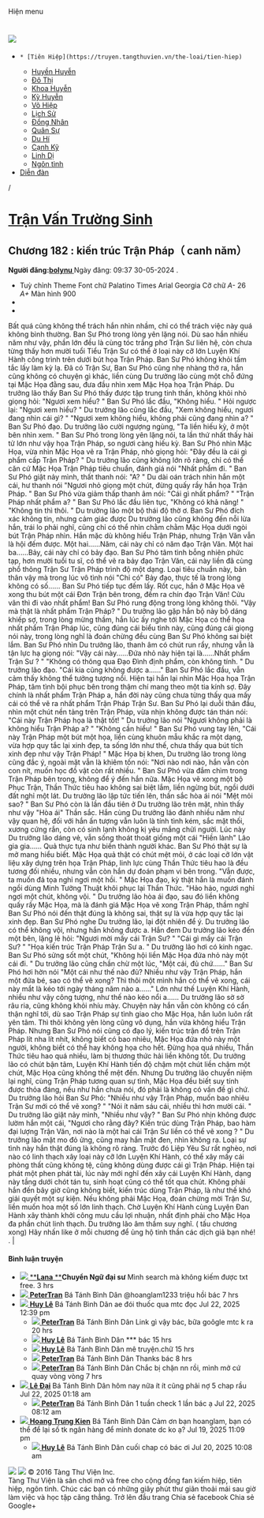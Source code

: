 Hiện menu
# [ ![](https://truyen.tangthuvien.vn/images/logo-web-gray.png) ](https://truyen.tangthuvien.vn "doc truyen")
  *     * [Tiên Hiệp](https://truyen.tangthuvien.vn/the-loai/tien-hiep)
    * [Huyền Huyễn](https://truyen.tangthuvien.vn/the-loai/huyen-huyen)
    * [Đô Thị](https://truyen.tangthuvien.vn/the-loai/do-thi)
    * [Khoa Huyễn](https://truyen.tangthuvien.vn/the-loai/khoa-huyen)
    * [Kỳ Huyễn](https://truyen.tangthuvien.vn/the-loai/ky-huyen)
    * [Võ Hiệp](https://truyen.tangthuvien.vn/the-loai/vo-hiep)
    * [Lịch Sử](https://truyen.tangthuvien.vn/the-loai/lich-su)
    * [Đồng Nhân](https://truyen.tangthuvien.vn/the-loai/dong-nhan)
    * [Quân Sự](https://truyen.tangthuvien.vn/the-loai/quan-su)
    * [Du Hí](https://truyen.tangthuvien.vn/the-loai/du-hi)
    * [Cạnh Kỹ](https://truyen.tangthuvien.vn/the-loai/canh-ky)
    * [Linh Dị](https://truyen.tangthuvien.vn/the-loai/linh-di)
    * [Ngôn tình](https://ngontinh.tangthuvien.vn/)
  * [Diễn đàn](http://tangthuvien.vn/forum)


/
# [Trận Vấn Trường Sinh](https://truyen.tangthuvien.vn/doc-truyen/tran-van-truong-sinh "Trận Vấn Trường Sinh")
## Chương 182 : kiến trúc Trận Pháp（ canh năm）
**Người đăng:[bolynu ](https://truyen.tangthuvien.vn/converter/bolynu)**
Ngày đăng: 09:37 30-05-2024
. 
  * Tuỳ chỉnh
Theme
Font chữ
Palatino Times Arial Georgia
Cỡ chữ
_A-_ 26 _A+_
Màn hình
900
  * [](https://truyen.tangthuvien.vn/doc-truyen/tran-van-truong-sinh/chuong-182#list-comment "Bình luận")
  * [](https://truyen.tangthuvien.vn/nap-xu "Nạp tiền")


Bất quá cũng không thể trách hắn nhìn nhầm, chỉ có thể trách việc này quá không bình thường. Ban Sư Phó trong lòng yên lặng nói. Dù sao hắn nhiều năm như vậy, phần lớn đều là cùng tóc trắng phơ Trận Sư liên hệ, còn chưa từng thấy hơn mười tuổi Tiểu Trận Sư có thể ở loại này cỡ lớn Luyện Khí Hành công trình trên dưới bút họa Trận Pháp. Ban Sư Phó không khỏi tấm tắc lấy làm kỳ lạ. Đã có Trận Sư, Ban Sư Phó cũng nhẹ nhàng thở ra, hắn cũng không có chuyện gì khác, liền cùng Du trưởng lão cùng một chỗ đứng tại Mặc Họa đằng sau, đưa đầu nhìn xem Mặc Họa họa Trận Pháp. Du trưởng lão thấy Ban Sư Phó thấy được tập trung tinh thần, không khỏi nhỏ giọng hỏi: "Ngươi xem hiểu? " Ban Sư Phó lắc đầu, "Không hiểu. " Hỏi ngược lại: "Ngươi xem hiểu? " Du trưởng lão cũng lắc đầu, "Xem không hiểu, ngươi đang nhìn cái gì? " "Ngươi xem không hiểu, không phải cũng đang nhìn a? " Ban Sư Phó đạo. Du trưởng lão cười ngượng ngùng, "Ta liền hiếu kỳ, ở một bên nhìn xem. " Ban Sư Phó trong lòng yên lặng nói, ta lần thứ nhất thấy hài tử lớn như vậy họa Trận Pháp, so ngươi càng hiếu kỳ. Ban Sư Phó nhìn Mặc Họa, vừa nhìn Mặc Họa vẽ ra Trận Pháp, nhỏ giọng hỏi: "Đây đều là cái gì phẩm cấp Trận Pháp? " Du trưởng lão cũng không lớn rõ ràng, chỉ có thể căn cứ Mặc Họa Trận Pháp tiêu chuẩn, đánh giá nói "Nhất phẩm đi. " Ban Sư Phó giật nảy mình, thất thanh nói: "A? " Du dài oán trách nhìn hắn một cái, hư thanh nói "Ngươi nhỏ giọng một chút, đừng quấy rầy hắn họa Trận Pháp. " Ban Sư Phó vừa giảm thấp thanh âm nói: "Cái gì nhất phẩm? " "Trận Pháp nhất phẩm a? " Ban Sư Phó lắc đầu liên tục, "Không có khả năng! " "Không tin thì thôi. " Du trưởng lão một bộ thái độ thờ ơ. Ban Sư Phó đích xác không tin, nhưng cảm giác được Du trưởng lão cũng không đến nỗi lừa hắn, trái lo phải nghĩ, cũng chỉ có thể nhìn chằm chằm Mặc Họa dưới ngòi bút Trận Pháp nhìn. Hắn mặc dù không hiểu Trận Pháp, nhưng Trận Văn vẫn là hội đếm được. Một hai......Năm, cái này chỉ có năm đạo Trận Văn. Một hai ba......Bảy, cái này chỉ có bảy đạo. Ban Sư Phó tâm tình bỗng nhiên phức tạp, hơn mười tuổi tu sĩ, có thể vẽ ra bảy đạo Trận Văn, cái này liền đã cùng phổ thông Trận Sư Trận Pháp trình độ một dạng. Loại tiêu chuẩn này, bản thân vậy mà trong lúc vô tình nói "Chỉ có" Bảy đạo, thực tế là trong lòng không có số...... Ban Sư Phó tiếp tục đếm lấy. Rốt cục, hắn ở Mặc Họa vẽ xong thu bút một cái Đơn Trận bên trong, đếm ra chín đạo Trận Văn! Cửu vân thì đi vào nhất phẩm! Ban Sư Phó rung động trong lòng không thôi. "Vậy mà thật là nhất phẩm Trận Pháp? " Du trưởng lão gặp hắn bộ này bộ dáng khiếp sợ, trong lòng mừng thầm, hắn lúc ấy nghe tới Mặc Họa có thể họa nhất phẩm Trận Pháp lúc, cũng đúng cái biểu tình này, cũng đúng cái giọng nói này, trong lòng nghĩ là đoán chừng đều cùng Ban Sư Phó không sai biệt lắm. Ban Sư Phó nhìn Du trưởng lão, thanh âm có chút run rẩy, nhưng vẫn là tận lực hạ giọng nói: "Vậy cái này......Đứa nhỏ này hiện tại là......Nhất phẩm Trận Sư ? " "Không có thông qua Đạo Đình định phẩm, còn không tính. " Du trưởng lão đạo. "Cái kia cũng không được a......" Ban Sư Phó lắc đầu, vẫn cảm thấy không thể tưởng tượng nổi. Hiện tại hắn lại nhìn Mặc Họa họa Trận Pháp, tâm tình bội phục bên trong thậm chí mang theo một tia kính sợ. Đây chính là nhất phẩm Trận Pháp a, hắn đời này cũng chưa từng thấy qua mấy cái có thể vẽ ra nhất phẩm Trận Pháp Trận Sư. Ban Sư Phó lại duỗi thân đầu, nhìn một chút nền tảng trên Trận Pháp, vừa nhịn không được tán thán nói: "Cái này Trận Pháp họa là thật tốt! " Du trưởng lão nói "Ngươi không phải là không hiểu Trận Pháp a? " "Không cần hiểu! " Ban Sư Phó vung tay lên, "Cái này Trận Pháp một bút một họa, liền cùng khuôn mẫu khắc ra một dạng, vừa hợp quy tắc lại xinh đẹp, ta sống lớn như thế, chưa thấy qua bút tích xinh đẹp như vậy Trận Pháp! " Mặc Họa bị khen, Du trưởng lão trong lòng cũng đắc ý, ngoài mặt vẫn là khiêm tốn nói: "Nơi nào nơi nào, hắn vẫn còn con nít, muốn học đồ vật còn rất nhiều. " Ban Sư Phó vừa đắm chìm trong Trận Pháp bên trong, không để ý đến hắn nữa. Mặc Họa vẽ xong một bộ Phục Trận, Thần Thức tiêu hao không sai biệt lắm, liền ngừng bút, ngồi dưới đất nghỉ một lát. Du trưởng lão lập tức tiến lên, thần sắc hòa ái nói "Mệt mỏi sao? " Ban Sư Phó còn là lần đầu tiên ở Du trưởng lão trên mặt, nhìn thấy như vậy "Hòa ái" Thần sắc. Hắn cùng Du trưởng lão đánh nhiều năm như vậy quan hệ, đối với hắn ấn tượng vẫn luôn là tính tình kém, sắc mặt thối, xương cứng rắn, còn có sinh lạnh không kị yêu mắng chửi người. Lúc này Du trưởng lão dáng vẻ, vẫn sống thoát thoát giống một cái "Hiền lành" Lão gia gia...... Quả thực tựa như biến thành người khác. Ban Sư Phó thật sự là mở mang hiểu biết. Mặc Họa quả thật có chút mệt mỏi, ở các loại cỡ lớn vật liệu xây dựng trên họa Trận Pháp, linh lực cùng Thần Thức tiêu hao là đều tương đối nhiều, nhưng vẫn còn hắn dự đoán phạm vi bên trong. "Vẫn được, ta muốn đả tọa nghỉ ngơi một hồi. " Mặc Họa đạo, kỳ thật hắn là muốn đánh ngồi dùng Minh Tưởng Thuật khôi phục lại Thần Thức. "Hảo hảo, ngươi nghỉ ngơi một chút, không vội. " Du trưởng lão hòa ái đạo, sau đó liền không quấy rầy Mặc Họa, mà là đánh giá Mặc Họa vẽ xong Trận Pháp, thầm nghĩ Ban Sư Phó nói đến thật đúng là không sai, thật sự là vừa hợp quy tắc lại xinh đẹp. Ban Sư Phó nghe Du trưởng lão, lại đột nhiên để ý. Du trưởng lão có thể không vội, nhưng hắn không được a. Hắn đem Du trưởng lão kéo đến một bên, lặng lẽ hỏi: "Ngươi mời mấy cái Trận Sư? " "Cái gì mấy cái Trận Sư? " "Họa kiến trúc Trận Pháp Trận Sư a. " Du trưởng lão hơi có kinh ngạc. Ban Sư Phó sửng sốt một chút, "Không hội liền Mặc Họa đứa nhỏ này một cái đi. " Du trưởng lão cũng chần chừ một lúc, "Một cái, đủ chứ......" Ban Sư Phó hơi hờn nói "Một cái như thế nào đủ? Nhiều như vậy Trận Pháp, hắn một đứa bé, sao có thể vẽ xong? Thì thôi một mình hắn có thể vẽ xong, cái này mắt là kéo tới ngày tháng năm nào a......" Lớn như thế Luyện Khí Hành, nhiều như vậy công tượng, như thế nào kéo nổi a...... Du trưởng lão sờ sờ râu ria, cũng không khỏi nhíu mày. Chuyện này hắn vẫn còn không có cẩn thận nghĩ tới, dù sao Trận Pháp sự tình giao cho Mặc Họa, hắn luôn luôn rất yên tâm. Thì thôi không yên lòng cũng vô dụng, hắn vừa không hiểu Trận Pháp. Nhưng Ban Sư Phó nói cũng có đạo lý, kiến trúc trận đồ trên Trận Pháp lít nha lít nhít, không biết có bao nhiêu, Mặc Họa đứa nhỏ này một người, không biết có thể hay không họa cho hết. Đừng họa quá nhiều, Thần Thức tiêu hao quá nhiều, làm bị thương thức hải liền không tốt. Du trưởng lão có chút bận tâm, Luyện Khí Hành tiến độ chậm một chút liền chậm một chút, Mặc Họa cũng không thể mệt đến. Nhưng Du trưởng lão chuyển niệm lại nghĩ, cùng Trận Pháp tương quan sự tình, Mặc Họa đều biết suy tính được thỏa đáng, nếu như hắn chưa nói, đó phải là không có vấn đề gì chứ. Du trưởng lão hỏi Ban Sư Phó: "Nhiều như vậy Trận Pháp, muốn bao nhiêu Trận Sư mới có thể vẽ xong? " "Nói ít năm sáu cái, nhiều thì hơn mười cái. " Du trưởng lão giật nảy mình, "Nhiều như vậy? " Ban Sư Phó nhịn không được lườm hắn một cái, "Ngươi cho rằng đây? Kiến trúc dùng Trận Pháp, bao hàm đại lượng Trận Văn, nơi nào là một hai cái Trận Sư liền có thể vẽ xong ? " Du trưởng lão mặt mo đỏ ửng, cũng may hắn mặt đen, nhìn không ra. Loại sự tình này hắn thật đúng là không rõ ràng. Trước đó Liệp Yêu Sư rất nghèo, nơi nào có linh thạch xây loại này cỡ lớn Luyện Khí Hành, có thể xây mấy cái phòng thất cũng không tệ, cũng không dùng được cái gì Trận Pháp. Hiện tại phát một phen phát tài, lúc này mới nghĩ đến xây cái Luyện Khí Hành, dạng này tầng dưới chót tán tu, sinh hoạt cũng có thể tốt qua chút. Không phải hắn đến bây giờ cũng không biết, kiến trúc dùng Trận Pháp, là như thế khó giải quyết một sự kiện. Nếu không phải Mặc Họa, đoán chừng mời Trận Sư, liền muốn hoa một số lớn linh thạch. Chờ Luyện Khí Hành cùng Luyện Đan Hành xây thành khởi công mưu cầu lợi nhuận, nhất định phải cho Mặc Họa đa phần chút linh thạch. Du trưởng lão âm thầm suy nghĩ. ( tấu chương xong) 
Hãy nhấn like ở mỗi chương để ủng hộ tinh thần các dịch giả bạn nhé!
. 
|
#### Bình luận truyện
  * [ ![](https://www.nae.vn/ttv/ttv/public/images_user/69161.png) ](https://truyen.tangthuvien.vn/converter/Lana)
[****Lana** **](https://truyen.tangthuvien.vn/converter/Lana)**Chuyển Ngữ đại sư**
Mình search mà không kiếm được txt free. 
3 hrs
  * [ ![](https://www.nae.vn/ttv/ttv/public/images_user/544944.png) ](https://truyen.tangthuvien.vn/converter/PeterTran)
[**PeterTran**](https://truyen.tangthuvien.vn/converter/PeterTran) Bá Tánh Bình Dân
@hoanglam1233 triệu hồi bác
7 hrs
  * [ ![](https://www.nae.vn/ttv/ttv/public/images_user/de59337f745e75cbfbd7d6d3cabf22121c31a1ade65bc0da1b5d8e43c877a193.jpg) ](https://truyen.tangthuvien.vn/converter/1177452712761081?hash=fb)
[**Huy Lê**](https://truyen.tangthuvien.vn/converter/1177452712761081?hash=fb) Bá Tánh Bình Dân
ae đói thuốc qua mtc đọc 
Jul 22, 2025 12:39 pm
    * [ ![](https://www.nae.vn/ttv/ttv/public/images_user/544944.png) ](https://truyen.tangthuvien.vn/converter/PeterTran)
[**PeterTran**](https://truyen.tangthuvien.vn/converter/PeterTran) Bá Tánh Bình Dân
Link gì vậy bác, bữa goôgle mtc k ra 
20 hrs
    * [ ![](https://www.nae.vn/ttv/ttv/public/images_user/de59337f745e75cbfbd7d6d3cabf22121c31a1ade65bc0da1b5d8e43c877a193.jpg) ](https://truyen.tangthuvien.vn/converter/1177452712761081?hash=fb)
[**Huy Lê**](https://truyen.tangthuvien.vn/converter/1177452712761081?hash=fb) Bá Tánh Bình Dân
*** bác 
15 hrs
    * [ ![](https://www.nae.vn/ttv/ttv/public/images_user/de59337f745e75cbfbd7d6d3cabf22121c31a1ade65bc0da1b5d8e43c877a193.jpg) ](https://truyen.tangthuvien.vn/converter/1177452712761081?hash=fb)
[**Huy Lê**](https://truyen.tangthuvien.vn/converter/1177452712761081?hash=fb) Bá Tánh Bình Dân
mê truyện.chữ 
15 hrs
    * [ ![](https://www.nae.vn/ttv/ttv/public/images_user/544944.png) ](https://truyen.tangthuvien.vn/converter/PeterTran)
[**PeterTran**](https://truyen.tangthuvien.vn/converter/PeterTran) Bá Tánh Bình Dân
Thanks bác 
8 hrs
    * [ ![](https://www.nae.vn/ttv/ttv/public/images_user/544944.png) ](https://truyen.tangthuvien.vn/converter/PeterTran)
[**PeterTran**](https://truyen.tangthuvien.vn/converter/PeterTran) Bá Tánh Bình Dân
Chắc bị chặn nn rồi, mình mở cứ quay vòng vòng 
7 hrs
  * [ ![](https://www.nae.vn/ttv/ttv/public/images_user/0b38321298348a1a6f29e6759c099fc11bd511be38bdef512316154b7a3442c6.jpg) ](https://truyen.tangthuvien.vn/converter/1729807480507836?hash=fb)
[**Lê Đại**](https://truyen.tangthuvien.vn/converter/1729807480507836?hash=fb) Bá Tánh Bình Dân
hôm nay nữa ít ít cũng phải nợ 5 chap rầu 
Jul 22, 2025 01:18 am
    * [ ![](https://www.nae.vn/ttv/ttv/public/images_user/544944.png) ](https://truyen.tangthuvien.vn/converter/PeterTran)
[**PeterTran**](https://truyen.tangthuvien.vn/converter/PeterTran) Bá Tánh Bình Dân
1 tuần check 1 lần bác ạ 
Jul 22, 2025 08:12 am
  * [ ![](https://www.nae.vn/ttv/ttv/public/images_user/197d8a2b249d64075a1dbd471030d3f23100fc019ec46f5559c94d3e72628927.jpg) ](https://truyen.tangthuvien.vn/converter/10156919516538764?hash=fb)
[**Hoang Trung Kien**](https://truyen.tangthuvien.vn/converter/10156919516538764?hash=fb) Bá Tánh Bình Dân
Cảm ơn bạn hoanglam, bạn có thể để lại số tk ngân hàng để mình donate dc ko ạ?
Jul 19, 2025 11:09 pm
    * [ ![](https://www.nae.vn/ttv/ttv/public/images_user/de59337f745e75cbfbd7d6d3cabf22121c31a1ade65bc0da1b5d8e43c877a193.jpg) ](https://truyen.tangthuvien.vn/converter/1177452712761081?hash=fb)
[**Huy Lê**](https://truyen.tangthuvien.vn/converter/1177452712761081?hash=fb) Bá Tánh Bình Dân
cuối chap có bác ơi 
Jul 20, 2025 10:08 am


![](https://truyen.tangthuvien.vn/images/ajax-loader-tr.gif)
![](https://truyen.tangthuvien.vn/images/logo-web-gray.png)
© 2016 Tàng Thư Viện Inc.  
Tàng Thư Viện là sân chơi mở và free cho cộng đồng fan kiếm hiệp, tiên hiệp, ngôn tình. Chúc các bạn có những giây phút thư giãn thoải mái sau giờ làm việc và học tập căng thẳng. 
Trở lên đầu trang
Chia sẻ facebook
Chia sẻ Google+
